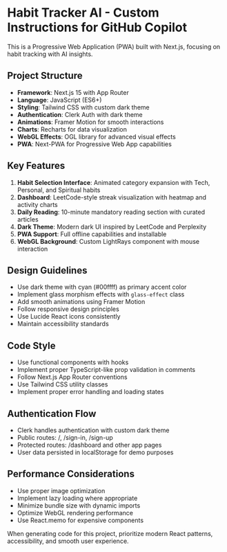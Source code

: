 <!-- Use this file to provide workspace-specific custom instructions to Copilot. For more details, visit https://code.visualstudio.com/docs/copilot/copilot-customization#_use-a-githubcopilotinstructionsmd-file -->

# Habit Tracker AI - Custom Instructions for GitHub Copilot

This is a Progressive Web Application (PWA) built with Next.js, focusing on habit tracking with AI insights.

## Project Structure
- **Framework**: Next.js 15 with App Router
- **Language**: JavaScript (ES6+)
- **Styling**: Tailwind CSS with custom dark theme
- **Authentication**: Clerk Auth with dark theme
- **Animations**: Framer Motion for smooth interactions
- **Charts**: Recharts for data visualization
- **WebGL Effects**: OGL library for advanced visual effects
- **PWA**: Next-PWA for Progressive Web App capabilities

## Key Features
1. **Habit Selection Interface**: Animated category expansion with Tech, Personal, and Spiritual habits
2. **Dashboard**: LeetCode-style streak visualization with heatmap and activity charts
3. **Daily Reading**: 10-minute mandatory reading section with curated articles
4. **Dark Theme**: Modern dark UI inspired by LeetCode and Perplexity
5. **PWA Support**: Full offline capabilities and installable
6. **WebGL Background**: Custom LightRays component with mouse interaction

## Design Guidelines
- Use dark theme with cyan (#00ffff) as primary accent color
- Implement glass morphism effects with `glass-effect` class
- Add smooth animations using Framer Motion
- Follow responsive design principles
- Use Lucide React icons consistently
- Maintain accessibility standards

## Code Style
- Use functional components with hooks
- Implement proper TypeScript-like prop validation in comments
- Follow Next.js App Router conventions
- Use Tailwind CSS utility classes
- Implement proper error handling and loading states

## Authentication Flow
- Clerk handles authentication with custom dark theme
- Public routes: /, /sign-in, /sign-up
- Protected routes: /dashboard and other app pages
- User data persisted in localStorage for demo purposes

## Performance Considerations
- Use proper image optimization
- Implement lazy loading where appropriate
- Minimize bundle size with dynamic imports
- Optimize WebGL rendering performance
- Use React.memo for expensive components

When generating code for this project, prioritize modern React patterns, accessibility, and smooth user experience.
